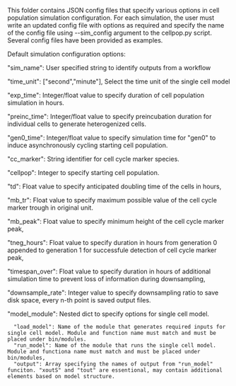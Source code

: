This folder contains JSON config files that specify various options in cell population simulation configuration.
For each simulation, the user must write an updated config file with options as required and specify the name of the config file using --sim_config argument to the cellpop.py script.
Several config files have been provided as examples.

Default simulation configuration options:

"sim_name": User specified string to identify outputs from a workflow

"time_unit": ["second","minute"], Select the time unit of the single cell model

"exp_time": Integer/float value to specify duration of cell population simulation in hours.

"preinc_time": Integer/float value to specify preincubation duration for individual cells to generate heterogenized cells.

"gen0_time":  Integer/float value to specify simulation time for "gen0" to induce asynchronously cycling starting cell population.

"cc_marker": String identifier for cell cycle marker species.

"cellpop": Integer to specify starting cell population.

"td": Float value to specify anticipated doubling time of the cells in hours,

"mb_tr": Float value to specify maximum possible value of the cell cycle marker trough in original unit.

"mb_peak": Float value to specify minimum height of the cell cycle marker peak,
  
"tneg_hours": Float value to specify duration in hours from generation 0 appended to generation 1 for successfule detection of cell cycle marker peak,

"timespan_over": Float value to specify duration in hours of additional simulation time to prevent loss of information during downsampling,

"downsample_rate": Integer value to specify downsampling ratio to save disk space, every n-th point is saved output files.

"model_module": Nested dict to specify options for single cell model.

      "load_model": Name of the module that generates required inputs for single cell model. Module and function name must match and must be placed under bin/modules. 
      "run_model": Name of the module that runs the single cell model. Module and functiona name must match and must be placed under bin/modules,
      "output": Array specifying the names of output from "run_model" funciton. "xoutS" and "tout" are essentional, may contain additional elements based on model structure.